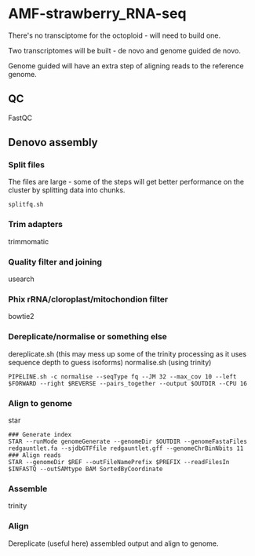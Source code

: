 # AMF-strawberry_RNA-seq

There's no transciptome for the octoploid - will need to build one.

Two transcriptomes will be built - de novo and genome guided de novo. 

Genome guided will have an extra step of aligning reads to the reference genome.

## QC
FastQC
## Denovo assembly

### Split files
The files are large - some of the steps will get better performance on the cluster by splitting data into chunks.
```shell
splitfq.sh 
```
### Trim adapters
trimmomatic
### Quality filter and joining
usearch
### Phix rRNA/cloroplast/mitochondion filter
bowtie2 
### Dereplicate/normalise or something else
dereplicate.sh (this may mess up some of the trinity processing as it uses sequence depth to guess isoforms)
normalise.sh (using trinity)
```
PIPELINE.sh -c normalise --seqType fq --JM 32 --max_cov 10 --left $FORWARD --right $REVERSE --pairs_together --output $OUTDIR --CPU 16 
```


### Align to genome
star 
```
### Generate index
STAR --runMode genomeGenerate --genomeDir $OUTDIR --genomeFastaFiles redgauntlet.fa --sjdbGTFfile redgauntlet.gff --genomeChrBinNbits 11
### Align reads
STAR --genomeDir $REF --outFileNamePrefix $PREFIX --readFilesIn $INFASTQ --outSAMtype BAM SortedByCoordinate  
```

### Assemble
trinity
### Align
Dereplicate (useful here) assembled output and align to genome.

